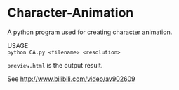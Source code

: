 # Character-Animation
A python program used for creating character animation. 

USAGE:  
`python CA.py <filename> <resolution>` 

`preview.html` is the output result.

See http://www.bilibili.com/video/av902609
